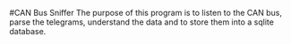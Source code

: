#CAN Bus Sniffer
The purpose of this program is to listen to the CAN bus, parse the telegrams, understand the data and to store them into a sqlite database.
